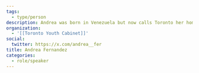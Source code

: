 ```yaml
---
tags:
  - type/person
description: Andrea was born in Venezuela but now calls Toronto her home. She is a recent Master’s of Public Administration graduate from Queen’s University and works as a Policy Analyst at the Ontario Cabinet Office. From a young age, Andrea has been passionate about advancing equity and inclusion in her community. In her position with TYC,Andrea seeks to apply her experience in policy development to lead policy engagement initiatives for the TYC and to recommend positions to the membership.
organization:
  - '[[Toronto Youth Cabinet]]'
social:
  twitter: https://x.com/andrea__fer
title: Andrea Fernandez
categories:
  - role/speaker
---
```

